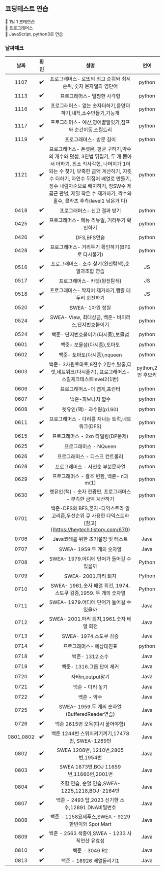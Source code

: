 ## 코딩테스트 연습  

📌 1일 1 코테연습  
📌 프로그래머스  
📌 JavaScript, python3로 연습  

### 날짜체크

|날짜|확인|설명|언어|
|:---:|:---:|:------:|:----:|
|1107|✔️|프로그래머스- 로또의 최고 순위와 최저 순위, 숫자 문자열과 영단어|python|
|1113|✔️|프로그래머스- 멀쩡한 사각형|python|
|1116|✔️|프로그래머스- 없는 숫자더하기,음양더하기,내적,소수만들기,기능개|python|
|1117|✔️|프로그래머스- 예산,영어끝말잇기,점프와 순간이동,스킬트리|python|
|1119|✔️|프로그래머스- 방문 길이|python|
|1121|✔️|프로그래머스- 폰켓몬, 평균 구하기,약수의 개수와 덧셈, 3진법 뒤집기, 두 개 뽑아서 더하기, 최소 직사각형, 나머지가 1이되는 수 찾기, 부족한 금액 계산하기, 자릿수 더하기, 자연수 뒤집어 배열로 만들기, 정수 내림차순으로 배치하기, 정SW수 제곱근 판별, 제일 작은 수 제거하기, 짝수와 홀수, 콜라츠 추측(level1 남은거 다)|python|
|0418|✔️|프로그래머스- 신고 결과 받기|python|
|0425|✔️|프로그래머스- 메뉴 리뉴얼, 거리두기 확인하기|python|
|0426|✔️|DFS,BFS연습|python|
|0428|✔️|프로그래머스- 거리두기 확인하기(BFS로 다시풀기)|python|
|0516|✔️|프로그래머스- 소수 찾기(완전탐색),순열과조합 연습|JS|
|0517|✔️|프로그래머스- 카펫(완전탐색)|JS|
|0518|✔️|프로그래머스- 짝지어 제거하기,행랼 테두리 회전하기|JS|
|0520|✔️|SWEA- 1차원 정원|python|
|0524|✔️|SWEA- View, 최대상금, 백준- 바이러스,단지번호붙이기|python|
|0524|✔️|백준- 단지번호붙이기(다시품),보물섬 |python|
|0601|✔️|백준- 보물섬(다시품),토마토 |python|
|0602|✔️|백준- 토마토(다시품),nqueen |python|
|0603|✔️|백준- 3차원토마토,8진수 2진수,탈출,터렛,네트워크(다시풀기), 프로그래머스-스킬체크테스트level2(1번) |python,2번 후보키|python|
|0606|✔️|프로그래머스-더 맵게,프린터 |python|
|0607|✔️|백준-피보나치 함수 |python|
|0608|✔️|렛유인(책)- 과수원(p160) |python|
|0611|✔️|프로그래머스 - 다리를 지나는 트럭,네트워크(DFS) |python|
|0615|✔️|프로그래머스 - 2xn 타일링(DP문제) |python|
|0625|✔️|프로그래머스 - NQueen |python|
|0626|✔️|프로그래머스 - 디스크 컨트롤러 |python|
|0628|✔️|프로그래머스 - 사전순 부분문자열 |python|
|0629|✔️|프로그래머스 - 괄호 변환, 백준- n과 m(1)|python|
|0630|✔️|렛유인(책) - 숫자 전광판, 프로그래머스 - 부족한 금액 계산하기|python|
|0701|✔️|백준-DFS와 BFS,혼자-다익스트라 알고리즘,우선순위 큐 사용한 다익스트라[참고]((https://heytech.tistory.com/670)|python|
|0706|✔️|Java코테를 위한 초기설정 및 테스트|Java|
|0707|✔️|SWEA- 1959.두 개의 숫자열|Java|
|0708|✔️|SWEA- 1979.어디에 단어가 들어갈 수 있을까|Python|
|0709|✔️|SWEA- 2001.파리 퇴치|Python|
|0710|✔️|SWEA- 1961.숫자 배열 회전, 1974.스도쿠 검증,1959. 두 개의 숫자열|Python|
|0711|✔️|SWEA- 1979.어디에 단어가 들어갈 수 있을까|Java|
|0712|✔️|SWEA- 2001.파리 퇴치,1961.숫자 배열 회전|Java|
|0713|✔️|SWEA- 1974.스도쿠 검증|Java|
|0714|✔️|프로그래머스- 예상대진표|python|
|0718|✔️|백준- 1312.소수|Java|
|0719|✔️|백준- 1316.그룹 단어 체커|Java|
|0720|✔️|자바in,output암기|Java|
|0721|✔️|백준 - 다리 놓기|Java|
|0722|✔️|백준 - 약수|Java|
|0725|✔️|SWEA- 1959.두 개의 숫자열(BufferedReader연습)|Java|
|0726|✔️|백준 2615번 오목(다시 풀어야함)|Java|
|0801,0802|✔️|백준 1244번 스위치켜기꺼기,17478번, SWEA-1289번 |Java|
|0802|✔️|SWEA 1208번, 1210번,2805번,1954번 |Java|
|0803|✔️|SWEA 1873번,BOJ 11659번,11660번,2001번|Java|
|0804|✔️|조합 연습, 순열 연습,SWEA-1225,1218,BOJ-2164번 |Java|
|0807|✔️|백준 - 2493 탑,2023 신기한 소수,12891 DNA비밀번호 |Java|
|0808|✔️|백준 - 1158요세푸스,SWEA - 9229 한빈이와 Spot Mart |Java|
|0809|✔️|백준 - 2563 색종이,SWEA - 1233 사칙연산 유효성 |Java|
|0810|✔️|백준 - 3046 R2 |Java|
|0813|✔️|백준 - 16926 배열돌리기1 |Java|

